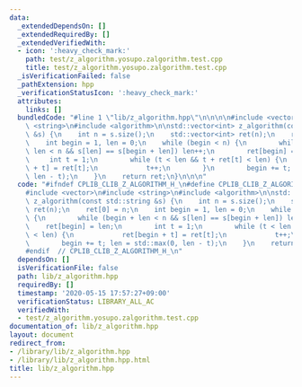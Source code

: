 ```yaml
---
data:
  _extendedDependsOn: []
  _extendedRequiredBy: []
  _extendedVerifiedWith:
  - icon: ':heavy_check_mark:'
    path: test/z_algorithm.yosupo.zalgorithm.test.cpp
    title: test/z_algorithm.yosupo.zalgorithm.test.cpp
  _isVerificationFailed: false
  _pathExtension: hpp
  _verificationStatusIcon: ':heavy_check_mark:'
  attributes:
    links: []
  bundledCode: "#line 1 \"lib/z_algorithm.hpp\"\n\n\n\n#include <vector>\n#include\
    \ <string>\n#include <algorithm>\n\nstd::vector<int> z_algorithm(const std::string\
    \ &s) {\n    int n = s.size();\n    std::vector<int> ret(n);\n    ret[0] = n;\n\
    \    int begin = 1, len = 0;\n    while (begin < n) {\n        while (begin +\
    \ len < n && s[len] == s[begin + len]) len++;\n        ret[begin] = len;\n   \
    \     int t = 1;\n        while (t < len && t + ret[t] < len) {\n            ret[begin\
    \ + t] = ret[t];\n            t++;\n        }\n        begin += t; len = std::max(0,\
    \ len - t);\n    }\n    return ret;\n}\n\n\n"
  code: "#ifndef CPLIB_CLIB_Z_ALGORITHM_H_\n#define CPLIB_CLIB_Z_ALGORITHM_H_\n\n\
    #include <vector>\n#include <string>\n#include <algorithm>\n\nstd::vector<int>\
    \ z_algorithm(const std::string &s) {\n    int n = s.size();\n    std::vector<int>\
    \ ret(n);\n    ret[0] = n;\n    int begin = 1, len = 0;\n    while (begin < n)\
    \ {\n        while (begin + len < n && s[len] == s[begin + len]) len++;\n    \
    \    ret[begin] = len;\n        int t = 1;\n        while (t < len && t + ret[t]\
    \ < len) {\n            ret[begin + t] = ret[t];\n            t++;\n        }\n\
    \        begin += t; len = std::max(0, len - t);\n    }\n    return ret;\n}\n\n\
    #endif  // CPLIB_CLIB_Z_ALGORITHM_H_\n"
  dependsOn: []
  isVerificationFile: false
  path: lib/z_algorithm.hpp
  requiredBy: []
  timestamp: '2020-05-15 17:57:27+09:00'
  verificationStatus: LIBRARY_ALL_AC
  verifiedWith:
  - test/z_algorithm.yosupo.zalgorithm.test.cpp
documentation_of: lib/z_algorithm.hpp
layout: document
redirect_from:
- /library/lib/z_algorithm.hpp
- /library/lib/z_algorithm.hpp.html
title: lib/z_algorithm.hpp
---
```

